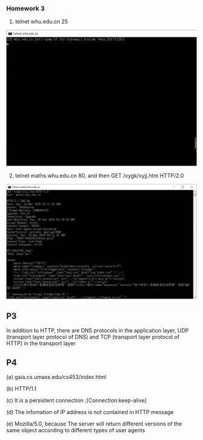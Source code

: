 ### Homework 3
1. telnet whu.edu.cn 25

![telnet-whu.png](https://github.com/SincereJoy/pics/blob/master/telnet%20whu.jpg)

2. telnet maths.whu.edu.cn 80, and then GET /xygk/xyjj.htm HTTP/2.0

![telnet-maths.png](https://github.com/SincereJoy/pics/blob/master/telnet-whu-maths.jpg)


## P3
In addition to HTTP, there are DNS protocols in the application layer, UDP (transport layer protocol of DNS) and TCP (transport layer protocol of HTTP) in the transport layer



## P4
(a) gaia.cs.umass.edu/cs453/index.html

(b) HTTP/1.1

(c) It is a persistent connection ;[Connection:keep-alive]

(d) The infomation of IP address is not contained in HTTP message

(e) Mozilla/5.0, because The server will return different versions of the same object according to different types of user agents
